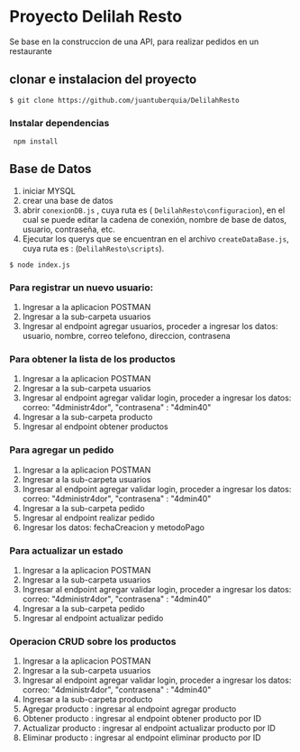 # Proyecto Delilah Resto

Se base en la construccion de una API, para realizar pedidos en un restaurante

## clonar e instalacion del proyecto

```
$ git clone https://github.com/juantuberquia/DelilahResto
```

### Instalar dependencias

```
 npm install
```

## Base de Datos

1. iniciar MYSQL
2. crear una base de datos
3. abrir `conexionDB.js` , cuya ruta es ( `DelilahResto\configuracion`), en el cual se puede editar la cadena de conexión, nombre de base de datos, usuario, contraseña, etc.
4. Ejecutar los querys que se encuentran en el archivo `createDataBase.js`, cuya ruta es : (`DelilahResto\scripts`).

```
$ node index.js
```

### Para registrar un nuevo usuario:

1. Ingresar a la aplicacion POSTMAN
2. Ingresar a la sub-carpeta usuarios
3. Ingresar al endpoint agregar usuarios, proceder a ingresar los datos: usuario, nombre, correo telefono, direccion, contrasena

### Para obtener la lista de los productos

1. Ingresar a la aplicacion POSTMAN
2. Ingresar a la sub-carpeta usuarios
3. Ingresar al endpoint agregar validar login, proceder a ingresar los datos: correo: "4dministr4dor",
   "contrasena" : "4dmin40"
4. Ingresar a la sub-carpeta producto
5. Ingresar al endpoint obtener productos

### Para agregar un pedido

1. Ingresar a la aplicacion POSTMAN
2. Ingresar a la sub-carpeta usuarios
3. Ingresar al endpoint agregar validar login, proceder a ingresar los datos: correo: "4dministr4dor",
   "contrasena" : "4dmin40"
4. Ingresar a la sub-carpeta pedido
5. Ingresar al endpoint realizar pedido
6. Ingresar los datos: fechaCreacion y metodoPago

### Para actualizar un estado

1. Ingresar a la aplicacion POSTMAN
2. Ingresar a la sub-carpeta usuarios
3. Ingresar al endpoint agregar validar login, proceder a ingresar los datos: correo: "4dministr4dor",
   "contrasena" : "4dmin40"
4. Ingresar a la sub-carpeta pedido
5. Ingresar al endpoint actualizar pedido

### Operacion CRUD sobre los productos

1. Ingresar a la aplicacion POSTMAN
2. Ingresar a la sub-carpeta usuarios
3. Ingresar al endpoint agregar validar login, proceder a ingresar los datos: correo: "4dministr4dor",
   "contrasena" : "4dmin40"
4. Ingresar a la sub-carpeta producto
5. Agregar producto : ingresar al endpoint agregar producto
6. Obtener producto : ingresar al endpoint obtener producto por ID
7. Actualizar producto : ingresar al endpoint actualizar producto por ID
8. Eliminar producto : ingresar al endpoint eliminar producto por ID
